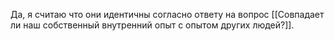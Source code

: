 Да, я считаю что они идентичны согласно ответу на вопрос [[Совпадает ли наш собственный внутренний опыт с опытом других людей?]].